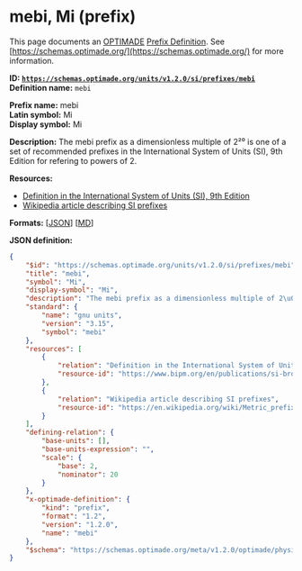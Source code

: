 # mebi, Mi (prefix)
This page documents an [OPTIMADE](https://www.optimade.org/) [Prefix Definition](https://schemas.optimade.org/#definitions). See [https://schemas.optimade.org/](https://schemas.optimade.org/) for more information.

**ID: [`https://schemas.optimade.org/units/v1.2.0/si/prefixes/mebi`](https://schemas.optimade.org/units/v1.2.0/si/prefixes/mebi)**  
**Definition name:** `mebi`

**Prefix name:** mebi  
**Latin symbol:** Mi  
**Display symbol:** Mi  
  
**Description:** The mebi prefix as a dimensionless multiple of 2²⁰ is one of a set of recommended prefixes in the International System of Units (SI), 9th Edition for refering to powers of 2.



**Resources:**

- [Definition in the International System of Units (SI), 9th Edition](https://www.bipm.org/en/publications/si-brochure)
- [Wikipedia article describing SI prefixes](https://en.wikipedia.org/wiki/Metric_prefix)


**Formats:** [[JSON](mebi.json)] [[MD](mebi.md)]

**JSON definition:**

``` json
{
    "$id": "https://schemas.optimade.org/units/v1.2.0/si/prefixes/mebi",
    "title": "mebi",
    "symbol": "Mi",
    "display-symbol": "Mi",
    "description": "The mebi prefix as a dimensionless multiple of 2\u00b2\u2070 is one of a set of recommended prefixes in the International System of Units (SI), 9th Edition for refering to powers of 2.",
    "standard": {
        "name": "gnu units",
        "version": "3.15",
        "symbol": "mebi"
    },
    "resources": [
        {
            "relation": "Definition in the International System of Units (SI), 9th Edition",
            "resource-id": "https://www.bipm.org/en/publications/si-brochure"
        },
        {
            "relation": "Wikipedia article describing SI prefixes",
            "resource-id": "https://en.wikipedia.org/wiki/Metric_prefix"
        }
    ],
    "defining-relation": {
        "base-units": [],
        "base-units-expression": "",
        "scale": {
            "base": 2,
            "nominator": 20
        }
    },
    "x-optimade-definition": {
        "kind": "prefix",
        "format": "1.2",
        "version": "1.2.0",
        "name": "mebi"
    },
    "$schema": "https://schemas.optimade.org/meta/v1.2.0/optimade/physical_unit_definition.md"
}
```